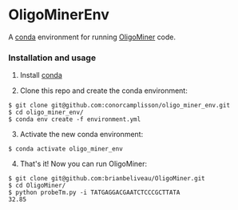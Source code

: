 # OligoMinerEnv

A [conda](https://conda.io/) environment for running [OligoMiner](https://github.com/brianbeliveau/OligoMiner) code.

### Installation and usage

1. Install [conda](https://docs.conda.io/en/latest/miniconda.html)

2. Clone this repo and create the conda environment:

```
$ git clone git@github.com:conorcamplisson/oligo_miner_env.git
$ cd oligo_miner_env/
$ conda env create -f environment.yml
```

3. Activate the new conda environment:

```
$ conda activate oligo_miner_env
```

4. That's it! Now you can run OligoMiner:

```
$ git clone git@github.com:brianbeliveau/OligoMiner.git
$ cd OligoMiner/
$ python probeTm.py -i TATGAGGACGAATCTCCCGCTTATA
32.85
```

